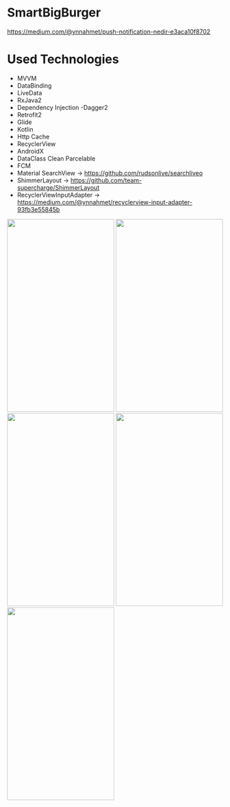 # SmartBigBurger

https://medium.com/@ynnahmet/push-notification-nedir-e3aca10f8702

 # Used Technologies 
 
* MVVM
* DataBinding 
* LiveData
* RxJava2
* Dependency Injection -Dagger2
* Retrofit2
* Glide
* Kotlin 
* Http Cache
* RecyclerView
* AndroidX
* DataClass Clean Parcelable
* FCM
* Material SearchView -> https://github.com/rudsonlive/searchliveo
* ShimmerLayout -> https://github.com/team-supercharge/ShimmerLayout
* RecyclerViewInputAdapter -> https://medium.com/@ynnahmet/recyclerview-input-adapter-93fb3e55845b


<img src="https://github.com/yenenahmet/SmartBigBurger/blob/master/app/src/main/res/drawable/a1.jpg" height="450" width="250">


<img src="https://github.com/yenenahmet/SmartBigBurger/blob/master/app/src/main/res/drawable/a2.jpg" height="450" width="250">

<img src="https://github.com/yenenahmet/SmartBigBurger/blob/master/app/src/main/res/drawable/a3.jpg" height="450" width="250">

<img src="https://github.com/yenenahmet/SmartBigBurger/blob/master/app/src/main/res/drawable/a4.jpg" height="450" width="250">


<img src="https://github.com/yenenahmet/SmartBigBurger/blob/master/app/src/main/res/drawable/a5.jpg" height="450" width="250">

